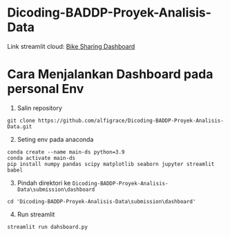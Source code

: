 # Dicoding-BADDP-Proyek-Analisis-Data

Link streamlit cloud: [Bike Sharing Dashboard](https://alfi-bike-dashboard.streamlit.app/)

# Cara Menjalankan Dashboard pada personal Env
1. Salin repository
```
git clone https://github.com/alfigrace/Dicoding-BADDP-Proyek-Analisis-Data.git
```
2. Seting env pada anaconda
```
conda create --name main-ds python=3.9
conda activate main-ds
pip install numpy pandas scipy matplotlib seaborn jupyter streamlit babel

```
3. Pindah direktori ke `Dicoding-BADDP-Proyek-Analisis-Data\submission\dashboard`
```
cd 'Dicoding-BADDP-Proyek-Analisis-Data\submission\dashboard'
```
4. Run streamlit
```
streamlit run dahsboard.py
```
